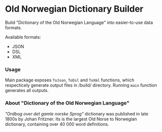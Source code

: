 # Old Norwegian Dictionary Builder

Build "Dictionary of the Old Norwegian Language" into easier-to-use data formats.

Available formats:
- JSON
- DSL
- XML

### Usage

Main package exposes `ToJson`, `ToDsl` and `ToXml` functions, which respecticely generate output files in /build/ directory. Running `main` function generates all outputs.

### About "Dictionary of the Old Norwegian Language"

_"Ordbog over det gamle norske Sprog"_ dictionary was published in late 1800s by Johan Fritzner. Its is the largest Old Norse to Norwegian dictionary, containing over 40 000 word definitions.
